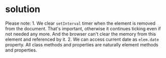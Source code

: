 # solution

Please note: 1. We clear `setInterval` timer when the element is removed from the document. That's important, otherwise it continues ticking even if not needed any more. And the browser can't clear the memory from this element and referenced by it. 2. We can access current date as `elem.date` property. All class methods and properties are naturally element methods and properties.

